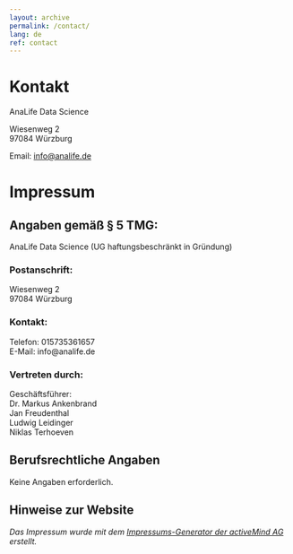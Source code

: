 ```yaml
---
layout: archive
permalink: /contact/
lang: de
ref: contact
---
```


# Kontakt

AnaLife Data Science

Wiesenweg 2<br>
97084 Würzburg

Email: info@analife.de


<h1>Impressum</h1>
<h2>Angaben gemäß § 5 TMG:</h2>
<p>AnaLife Data Science (UG haftungsbeschränkt in Gründung)<br></p>
<h3>Postanschrift:</h3>
<p>Wiesenweg 2<br>97084 Würzburg<br></p>
<h3>Kontakt:</h3>
<p>Telefon: 015735361657<br>E-Mail: info@analife.de</p>
<h3>Vertreten durch:</h3>
<p>Geschäftsführer:
<br>Dr. Markus Ankenbrand
<br>Jan Freudenthal
<br>Ludwig Leidinger
<br>Niklas Terhoeven</p>
<h2>Berufsrechtliche Angaben </h2>
Keine Angaben erforderlich.
<h2>Hinweise zur Website</h2>
<p><em>Das Impressum wurde mit dem <a href="https://www.activemind.de/datenschutz/impressums-generator/">Impressums-Generator der activeMind AG</a> erstellt.</em></p>
